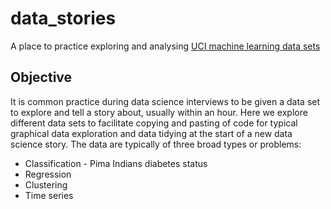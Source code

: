 # data_stories
A place to practice exploring and analysing [UCI machine learning data sets](https://archive.ics.uci.edu/ml/datasets.html)

## Objective
It is common practice during data science interviews to be given a data set to explore and tell a story about, usually within an hour. Here we explore different data sets to facilitate copying and pasting of code for typical graphical data exploration and data tidying at the start of a new data science story. The data are typically of three broad types or problems:

* Classification  - Pima Indians diabetes status
* Regression  
* Clustering  
* Time series

